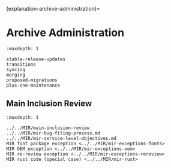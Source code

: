 (explanation-archive-administration)=
# Archive Administration

```{toctree}
:maxdepth: 1

stable-release-updates
transitions
syncing
merging
proposed-migrations
plus-one-maintenance
```

## Main Inclusion Review

```{toctree}
:maxdepth: 1

../../MIR/main-inclusion-review
../../MIR/mir-bug-filing-process.md
../../MIR/mir-service-level-objectives.md
MIR font package exception <../../MIR/mir-exceptions-fonts>
MIR OEM exception <../../MIR/mir-exceptions-oem>
MIR re-review exception <../../MIR/mir-exceptions-rereview>
MIR rust code (special case) <../../MIR/mir-rust>
```






